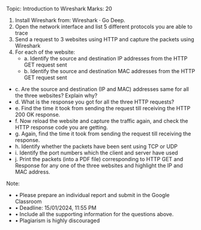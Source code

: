 Topic: Introduction to Wireshark Marks: 20
1) Install Wireshark from: Wireshark · Go Deep.
2) Open the network interface and list 5 different protocols you are able to trace
3) Send a request to 3 websites using HTTP and capture the packets using Wireshark
4) For each of the website:
   - a. Identify the source and destination IP addresses from the HTTP GET request
sent
   - b. Identify the source and destination MAC addresses from the HTTP GET request
sent
  - c. Are the source and destination (IP and MAC) addresses same for all the three
websites? Explain why?
  - d. What is the response you got for all the three HTTP requests?
  - e. Find the time it took from sending the request till receiving the HTTP 200 OK
response.
  - f. Now reload the website and capture the traffic again, and check the HTTP
response code you are getting.
  - g. Again, find the time it took from sending the request till receiving the response.
  - h. Identify whether the packets have been sent using TCP or UDP
  - i. Identify the port numbers which the client and server have used
  - j. Print the packets (into a PDF file) corresponding to HTTP GET and Response for
any one of the three websites and highlight the IP and MAC address.

Note:
- • Please prepare an individual report and submit in the Google Classroom
- • Deadline: 15/01/2024, 11:55 PM
- • Include all the supporting information for the questions above.
- • Plagiarism is highly discouraged
